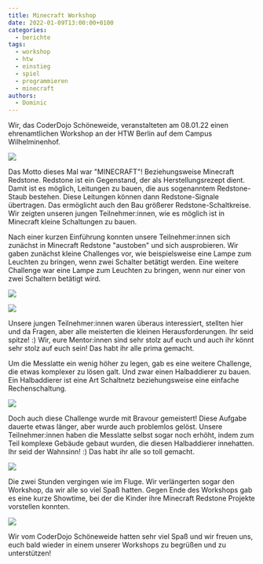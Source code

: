 ```yaml
---
title: Minecraft Workshop
date: 2022-01-09T13:00:00+0100
categories:
  - berichte
tags:
  - workshop
  - htw
  - einstieg
  - spiel
  - programmieren
  - minecraft
authors:
  - Dominic
---
```

Wir, das CoderDojo Schöneweide, veranstalteten am 08.01.22 einen ehrenamtlichen Workshop an der HTW Berlin auf dem Campus Wilhelminenhof. 

![](/images/cms/minecraft_image1.jpg)

Das Motto dieses Mal war "MINECRAFT"! Beziehungsweise Minecraft Redstone. Redstone ist ein Gegenstand, der als Herstellungsrezept dient. Damit ist es möglich, Leitungen zu bauen, die aus sogenanntem Redstone-Staub bestehen. Diese Leitungen können dann Redstone-Signale übertragen. Das ermöglicht auch den Bau größerer Redstone-Schaltkreise. Wir zeigten unseren jungen Teilnehmer:innen, wie es möglich ist in Minecraft kleine Schaltungen zu bauen.

Nach einer kurzen Einführung konnten unsere Teilnehmer:innen sich zunächst in Minecraft Redstone "austoben" und sich ausprobieren. Wir gaben zunächst kleine Challenges vor, wie beispielsweise eine Lampe zum Leuchten zu bringen, wenn zwei Schalter betätigt werden. Eine weitere Challenge war eine Lampe zum Leuchten zu bringen, wenn nur einer von zwei Schaltern betätigt wird.

![](/images/cms/minecraft_image2.jpg)

![](/images/cms/minecraft_image3.jpg)

Unsere jungen Teilnehmer:innen waren überaus interessiert, stellten hier und da Fragen, aber alle meisterten die kleinen Herausforderungen. Ihr seid spitze! :) Wir, eure Mentor:innen sind sehr stolz auf euch und auch ihr könnt sehr stolz auf euch sein! Das habt ihr alle prima gemacht.

Um die Messlatte ein wenig höher zu legen, gab es eine weitere Challenge, die etwas komplexer zu lösen galt. Und zwar einen Halbaddierer zu bauen. Ein Halbaddierer ist eine Art Schaltnetz beziehungsweise eine einfache Rechenschaltung.

![](/images/cms/minecraft_image6.jpg)

Doch auch diese Challenge wurde mit Bravour gemeistert! Diese Aufgabe dauerte etwas länger, aber wurde auch problemlos gelöst. Unsere Teilnehmer:innen haben die Messlatte selbst sogar noch erhöht, indem zum Teil komplexe Gebäude gebaut wurden, die diesen Halbaddierer innehatten. Ihr seid der Wahnsinn! :) Das habt ihr alle so toll gemacht.

![](/images/cms/minecraft_image4.jpg)

Die zwei Stunden vergingen wie im Fluge. Wir verlängerten sogar den Workshop, da wir alle so viel Spaß hatten. Gegen Ende des Workshops gab es eine kurze Showtime, bei der die Kinder ihre Minecraft Redstone Projekte vorstellen konnten.

![](/images/cms/minecraft_image5.jpg)

Wir vom CoderDojo Schöneweide hatten sehr viel Spaß und wir freuen uns, euch bald wieder in einem unserer Workshops zu begrüßen und zu unterstützen!